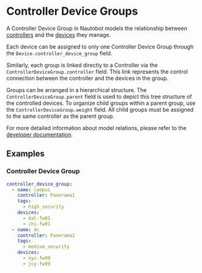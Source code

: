 # Controller Device Groups

A Controller Device Group in Nautobot models the relationship between [controllers](./controller.md) and the [devices](./device.md) they manage.

Each device can be assigned to only one Controller Device Group through the `Device.controller_device_group` field.

Similarly, each group is linked directly to a Controller via the `ControllerDeviceGroup.controller` field. This link represents the control connection between the controller and the devices in the group.

Groups can be arranged in a hierarchical structure. The `ControllerDeviceGroup.parent` field is used to depict this tree structure of the controlled devices. To organize child groups within a parent group, use the `ControllerDeviceGroup.weight` field. All child groups must be assigned to the same controller as the parent group.

For more detailed information about model relations, please refer to the [developer documentation](../../../development/core/controllers.md).

## Examples

### Controller Device Group

```yaml
controller_device_group:
  - name: campus
    controller: Panorama1
    tags:
      - high_security
    devices:
      - dal-fw01
      - chi-fw01
  - name: dc
    controller: Panorama1
    tags:
      - medium_security
    devices:
      - nyc-fw99
      - jcy-fw99
```
